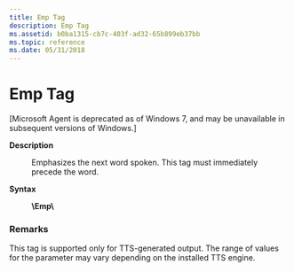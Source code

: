 ```yaml
---
title: Emp Tag
description: Emp Tag
ms.assetid: b0ba1315-cb7c-403f-ad32-65b899eb37bb
ms.topic: reference
ms.date: 05/31/2018
---
```


# Emp Tag

\[Microsoft Agent is deprecated as of Windows 7, and may be unavailable in subsequent versions of Windows.\]

<dl> <dt>

<span id="Description"></span><span id="description"></span><span id="DESCRIPTION"></span>**Description**
</dt> <dd>

Emphasizes the next word spoken. This tag must immediately precede the word.

</dd> <dt>

<span id="Syntax"></span><span id="syntax"></span><span id="SYNTAX"></span>**Syntax**
</dt> <dd>

**\\Emp\\**

</dd> </dl>

### Remarks

This tag is supported only for TTS-generated output. The range of values for the parameter may vary depending on the installed TTS engine.

 

 




